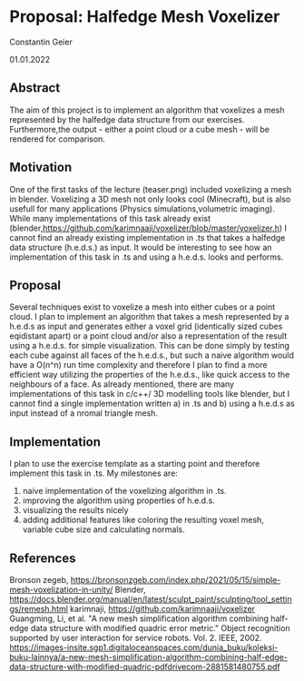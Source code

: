 # Proposal: Halfedge Mesh Voxelizer

Constantin Geier

01.01.2022

## Abstract

The aim of this project is to implement an algorithm that voxelizes a mesh represented by the halfedge data structure from our exercises.
Furthermore,the output - either a point cloud or a cube mesh - will be rendered for comparison.

## Motivation

One of the first tasks of the lecture (teaser.png) included voxelizing a mesh in blender. Voxelizing a 3D mesh not only looks cool (Minecraft), but is also usefull for many applications (Physics simulations,volumetric imaging). 
While many implementations of this task already exist (blender,https://github.com/karimnaaji/voxelizer/blob/master/voxelizer.h) I cannot find an already existing implementation in .ts that takes a halfedge data structure (h.e.d.s.) as input. 
It would be interesting to see how an implementation of this task in .ts and using a h.e.d.s. looks and performs.


## Proposal

Several techniques exist to voxelize a mesh into either cubes or a point cloud. I plan to implement an algorithm that takes a mesh represented by a h.e.d.s as input and generates either a voxel grid (identically sized cubes eqidistant apart) or a point cloud
and/or also a representation of the result using a h.e.d.s. for simple visualization. This can be done simply by testing each cube against all faces of the h.e.d.s., but such a naive algorithm would have a O(n^n) run time complexity and therefore I plan to find
a more efficient way utilizing the properties of the h.e.d.s., like quick access to the neighbours of a face. As already mentioned, there are many implementations of this task in c/c++/ 3D modelling tools like blender, but I cannot find a single implementation
written a) in .ts and b) using a h.e.d.s as input instead of a nromal triangle mesh.


## Implementation

I plan to use the exercise template as a starting point and therefore implement this task in .ts. My milestones are:
1) naive implementation of the voxelizing algorithm in .ts.
2) improving the algorithm using properties of h.e.d.s.
3) visualizing the results nicely
4) adding additional features like coloring the resulting voxel mesh, variable cube size and calculating normals.

## References

Bronson zegeb, https://bronsonzgeb.com/index.php/2021/05/15/simple-mesh-voxelization-in-unity/
Blender, https://docs.blender.org/manual/en/latest/sculpt_paint/sculpting/tool_settings/remesh.html
karimnaji, https://github.com/karimnaaji/voxelizer
Guangming, Li, et al. "A new mesh simplification algorithm combining half-edge data structure with modified quadric error metric." Object recognition supported by user interaction for service robots. Vol. 2. IEEE, 2002. https://images-insite.sgp1.digitaloceanspaces.com/dunia_buku/koleksi-buku-lainnya/a-new-mesh-simplification-algorithm-combining-half-edge-data-structure-with-modified-quadric-pdfdrivecom-2881581480755.pdf